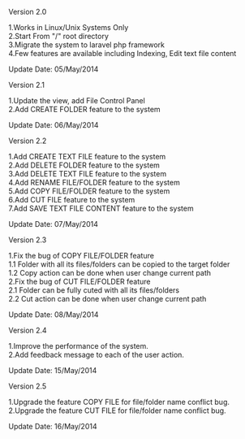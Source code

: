 ﻿Version 2.0

1.Works in Linux/Unix Systems Only  
2.Start From "/" root directory  
3.Migrate the system to laravel php framework  
4.Few features are available including Indexing, Edit text file content  

Update Date: 05/May/2014

Version 2.1

1.Update the view, add File Control Panel  
2.Add CREATE FOLDER feature to the system  

Update Date: 06/May/2014


Version 2.2

1.Add CREATE TEXT FILE feature to the system  
2.Add DELETE FOLDER feature to the system  
3.Add DELETE TEXT FILE feature to the system  
4.Add RENAME FILE/FOLDER feature to the system  
5.Add COPY FILE/FOLDER feature to the system  
6.Add CUT FILE feature to the system  
7.Add SAVE TEXT FILE CONTENT feature to the system  

Update Date: 07/May/2014

Version 2.3

1.Fix the bug of COPY FILE/FOLDER feature  
  1.1 Folder with all its files/folders can be copied to the target folder  
  1.2 Copy action can be done when user change current path  
2.Fix the bug of CUT FILE/FOLDER feature  
  2.1 Folder can be fully cuted with all its files/folders  
  2.2 Cut action can be done when user change current path  

Update Date: 08/May/2014

Version 2.4  
     
1.Improve the performance of the system.     
2.Add feedback message to each of the user action.     
  
Update Date: 15/May/2014  

Version 2.5

1.Upgrade the feature COPY FILE for file/folder name conflict bug.   
2.Upgrade the feature CUT FILE for file/folder name conflict bug.

Update Date: 16/May/2014

  


